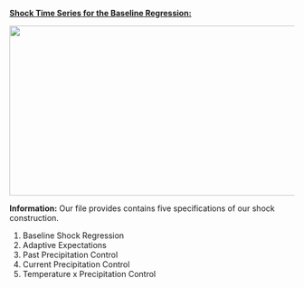 <p><span style="text-decoration: underline;"><strong>Shock Time Series for the Baseline Regression:</strong></span></p>
<p><img style="display: block; margin-left: auto; margin-right: auto;" src="https://github.com/yann-mueller/waterway_shocks/blob/main/images/shock_series.png" alt="" width="600" height="300" /></p>
<p><strong>Information:</strong> Our file provides contains five specifications of our shock construction.</p>
<ol>
<li>Baseline Shock Regression</li>
<li>Adaptive Expectations</li>
<li>Past Precipitation Control</li>
<li>Current Precipitation Control</li>
<li>Temperature x Precipitation Control</li>
</ol>
